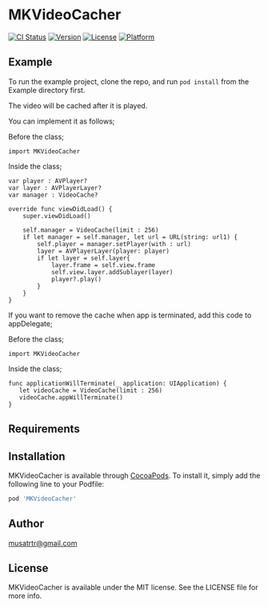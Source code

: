 # MKVideoCacher

[![CI Status](https://img.shields.io/travis/musatrtr@gmail.com/MKVideoCacher.svg?style=flat)](https://travis-ci.org/musatrtr@gmail.com/MKVideoCacher)
[![Version](https://img.shields.io/cocoapods/v/MKVideoCacher.svg?style=flat)](https://cocoapods.org/pods/MKVideoCacher)
[![License](https://img.shields.io/cocoapods/l/MKVideoCacher.svg?style=flat)](https://cocoapods.org/pods/MKVideoCacher)
[![Platform](https://img.shields.io/cocoapods/p/MKVideoCacher.svg?style=flat)](https://cocoapods.org/pods/MKVideoCacher)

## Example

To run the example project, clone the repo, and run `pod install` from the Example directory first.

The video will be cached after it is played.

You can implement it as follows;

Before the class;

    import MKVideoCacher


Inside the class;

    var player : AVPlayer?
    var layer : AVPlayerLayer?
    var manager : VideoCache?
    
    override func viewDidLoad() {
        super.viewDidLoad()
        
        self.manager = VideoCache(limit : 256)
        if let manager = self.manager, let url = URL(string: url1) {
            self.player = manager.setPlayer(with : url)
            layer = AVPlayerLayer(player: player)
            if let layer = self.layer{
                layer.frame = self.view.frame
                self.view.layer.addSublayer(layer)
                player?.play()
            }
        }
    }

If you want to remove the cache when app is terminated, add this code to appDelegate;

Before the class;

    import MKVideoCacher


Inside the class;
      
    func applicationWillTerminate(_ application: UIApplication) {
       let videoCache = VideoCache(limit : 256)
       videoCache.appWillTerminate()
    }

## Requirements

## Installation

MKVideoCacher is available through [CocoaPods](https://cocoapods.org). To install
it, simply add the following line to your Podfile:

```ruby
pod 'MKVideoCacher'
```

## Author

musatrtr@gmail.com

## License

MKVideoCacher is available under the MIT license. See the LICENSE file for more info.
